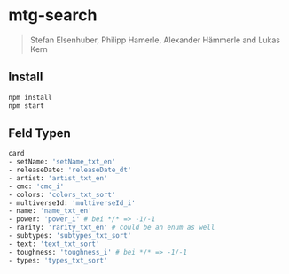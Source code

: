 # mtg-search
> Stefan Elsenhuber, Philipp Hamerle, Alexander Hämmerle and Lukas Kern

## Install
```bash
npm install
npm start
```

## Feld Typen
```bash
card
- setName: 'setName_txt_en'
- releaseDate: 'releaseDate_dt'
- artist: 'artist_txt_en'
- cmc: 'cmc_i'
- colors: 'colors_txt_sort'
- multiverseId: 'multiverseId_i'
- name: 'name_txt_en'
- power: 'power_i' # bei */* => -1/-1
- rarity: 'rarity_txt_en' # could be an enum as well
- subtypes: 'subtypes_txt_sort'
- text: 'text_txt_sort' 
- toughness: 'toughness_i' # bei */* => -1/-1
- types: 'types_txt_sort'
```

